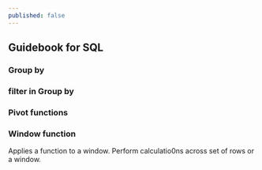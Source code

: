 ```yaml
---
published: false
---
```

## Guidebook for SQL

### Group by

### filter in Group by

### Pivot functions

### Window function

Applies a function to a window. Perform calculatio0ns across set of rows or a window.

